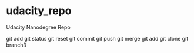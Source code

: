 # udacity_repo
Udacity Nanodegree Repo

git add
git status
git reset
git commit
git push
git merge
git add
git clone
git branchß